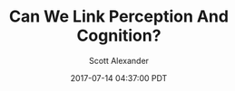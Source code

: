 ---
layout: podcast
title: "Can We Link Perception And Cognition?"
author: Scott Alexander
description: https://slatestarcodex.com/2017/07/14/can-we-link-perception-and-cognition/
date: 2017-07-14 04:37:00 PDT
length: 1255417
duration: 314
guid: can-we-link-perception-and-cognition
---